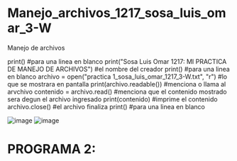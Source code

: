 # Manejo_archivos_1217_sosa_luis_omar_3-W
Manejo de archivos

print() #para una linea en blanco
print("Sosa Luis Omar 1217: MI PRACTICA DE MANEJO DE ARCHIVOS") #el nombre del creador
print() #para una linea en blanco
archivo = open("practica 1_sosa_luis_omar_1217_3-W.txt", "r") #lo que se mostrara en pantalla
print(archivo.readable()) #menciona o llama al arvchivo
contenido = archivo.read() #menciona que el contenido mostrado sera degun el archivo ingresado
print(contenido) #imprime el contenido
archivo.close() #el archivo finaliza
print() #para una linea en blanco

![image](https://github.com/user-attachments/assets/fca50c49-e56e-47b3-831e-a664a172679d)
![image](https://github.com/user-attachments/assets/86fbcbaa-4c7b-4e3f-9a55-5c40a0ebf07e)

# PROGRAMA 2:
